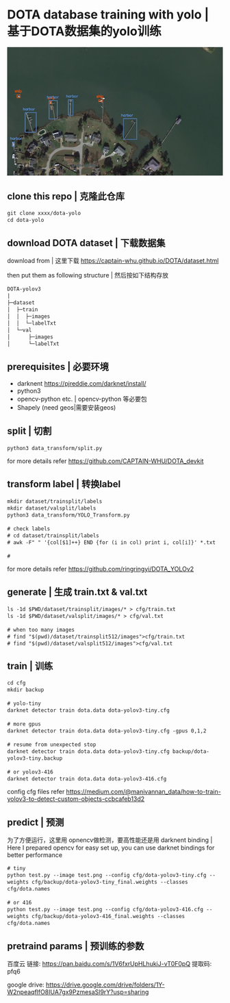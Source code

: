 # DOTA database training with yolo | 基于DOTA数据集的yolo训练

![result example](./output.jpg)

## clone this repo | 克隆此仓库

```
git clone xxxx/dota-yolo
cd dota-yolo
```

## download DOTA dataset | 下载数据集

download from | 这里下载 https://captain-whu.github.io/DOTA/dataset.html

then put them as following structure | 然后按如下结构存放

```
DOTA-yolov3
|
├─dataset
│  ├─train
│  │  ├─images
│  │  └─labelTxt
│  └─val
│      ├─images
│      └─labelTxt
```

## prerequisites | 必要环境

- darknent https://pjreddie.com/darknet/install/
- python3
- opencv-python etc. | opencv-python 等必要包
- Shapely (need geos|需要安装geos)

## split | 切割

```
python3 data_transform/split.py
```

for more details refer https://github.com/CAPTAIN-WHU/DOTA_devkit

## transform label | 转换label

```
mkdir dataset/trainsplit/labels
mkdir dataset/valsplit/labels
python3 data_transform/YOLO_Transform.py

# check labels
# cd dataset/trainsplit/labels
# awk -F" " '{col[$1]++} END {for (i in col) print i, col[i]}' *.txt

# 

```

for more details refer https://github.com/ringringyi/DOTA_YOLOv2

## generate | 生成 train.txt & val.txt

```
ls -1d $PWD/dataset/trainsplit/images/* > cfg/train.txt
ls -1d $PWD/dataset/valsplit/images/* > cfg/val.txt

# when too many images
# find "$(pwd)/dataset/trainsplit512/images">cfg/train.txt
# find "$(pwd)/dataset/valsplit512/images">cfg/val.txt
```

## train | 训练

```
cd cfg
mkdir backup

# yolo-tiny
darknet detector train dota.data dota-yolov3-tiny.cfg 

# more gpus
darknet detector train dota.data dota-yolov3-tiny.cfg -gpus 0,1,2

# resume from unexpected stop
darknet detector train dota.data dota-yolov3-tiny.cfg backup/dota-yolov3-tiny.backup

# or yolov3-416
darknet detector train dota.data dota-yolov3-416.cfg 
```

config cfg files refer https://medium.com/@manivannan_data/how-to-train-yolov3-to-detect-custom-objects-ccbcafeb13d2

## predict | 预测

为了方便运行，这里用 opnencv做检测，要高性能还是用 darknent binding | Here I prepared opencv for easy set up, you can use darknet bindings for better performance

```
# tiny
python test.py --image test.png --config cfg/dota-yolov3-tiny.cfg --weights cfg/backup/dota-yolov3-tiny_final.weights --classes cfg/dota.names

# or 416
python test.py --image test.png --config cfg/dota-yolov3-416.cfg --weights cfg/backup/dota-yolov3-416_final.weights --classes cfg/dota.names

```

## pretraind params | 预训练的参数

百度云 链接: https://pan.baidu.com/s/1V6fxrUpHLhukiJ-vT0F0pQ 提取码: pfq6

google drive: https://drive.google.com/drive/folders/1Y-W2npeaqflfO8IUA7gx9PzmesaSl9rY?usp=sharing
